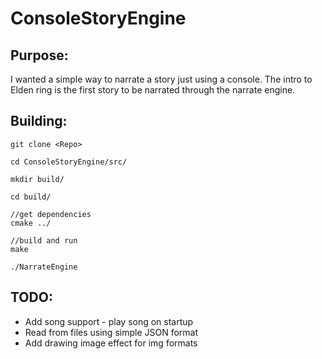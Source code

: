 # ConsoleStoryEngine

## Purpose:
I wanted a simple way to narrate a story just using a console. The intro to Elden ring is the first story to be narrated through the narrate engine.

## Building:
```
git clone <Repo>

cd ConsoleStoryEngine/src/

mkdir build/

cd build/

//get dependencies
cmake ../

//build and run
make

./NarrateEngine
```

## TODO:
- Add song support - play song on startup
- Read from files using simple JSON format
- Add drawing image effect for img formats
